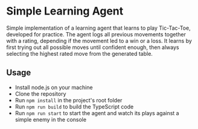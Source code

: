# Simple Learning Agent

Simple implementation of a learning agent that learns to play Tic-Tac-Toe, developed for practice.
The agent logs all previous movements together with a rating, depending if the movement led to a win or a loss.
It learns by first trying out all possible moves until confident enough, then always selecting the highest rated move from the generated table.

## Usage

- Install node.js on your machine
- Clone the repository
- Run `npm install` in the project's root folder
- Run `npm run build` to build the TypeScript code
- Run `npm run start` to start the agent and watch its plays against a simple enemy in the console